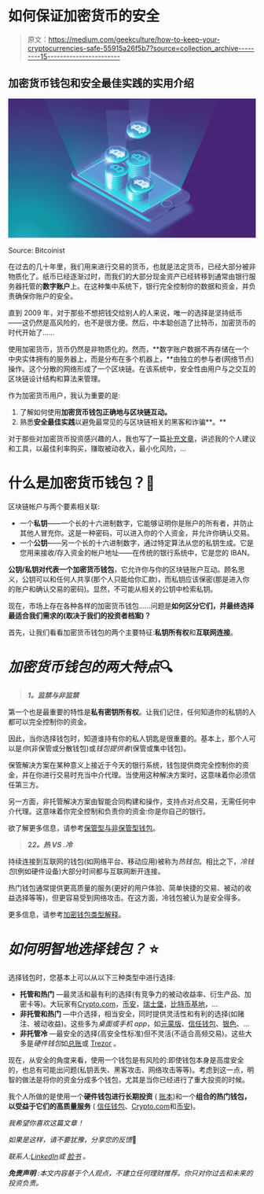 # 如何保证加密货币的安全

> 原文：<https://medium.com/geekculture/how-to-keep-your-cryptocurrencies-safe-55915a26f5b7?source=collection_archive---------15----------------------->

## 加密货币钱包和安全最佳实践的实用介绍

![](img/b91e7da007cc1561332c123ddc274d0d.png)

Source: Bitcoinist

在过去的几十年里，我们用来进行交易的货币，也就是法定货币，已经大部分被非物质化了。纸币已经逐渐过时，而我们的大部分现金资产已经转移到通常由银行服务器托管的**数字账户**上。在这种集中系统下，银行完全控制你的数据和资金，并负责确保你账户的安全。

直到 2009 年，对于那些不想把钱交给别人的人来说，唯一的选择是坚持纸币——这仍然是高风险的，也不是很方便。然后，中本聪创造了比特币，加密货币的时代开始了……

使用加密货币，货币仍然是非物质化的。然而，**数字账户数据不再存储在一个中央实体拥有的服务器上，而是分布在多个机器上，**由独立的参与者(网络节点)操作。这个分散的网络形成了一个区块链。在该系统中，安全性由用户与之交互的区块链设计结构和算法来管理。

作为加密货币用户，我认为重要的是:

1.  了解如何使用**加密货币钱包正确地与区块链互动。**
2.  熟悉**安全最佳实践**以避免最常见的与区块链相关的黑客和诈骗**。**

对于那些对加密货币投资感兴趣的人，我也写了一篇[补充文章](/geekculture/tips-tools-for-cryptocurrency-investors-5ff20685d9f8)，讲述我的个人建议和工具，以最佳利率购买，赚取被动收入，最小化风险，…

# 什么是加密货币钱包？💼

区块链帐户与两个要素相关联:

*   一个**私钥**——一个长的十六进制数字，它能够证明你是账户的所有者，并防止其他人冒充你。这是一种密码，可以进入你的个人资金，并允许你确认交易。
*   一个**公钥**——另一个长的十六进制数字，通过特定算法从您的私钥生成。它是您用来接收/存入资金的帐户地址——在传统的银行系统中，它是您的 IBAN。

**公钥/私钥对代表一个加密货币钱包**，它允许你与你的区块链账户互动。顾名思义，公钥可以和任何人共享(那个人只能给你汇款)，而私钥应该保密(那是进入你的账户和确认交易的密码)。显然，不可能从相关的公钥中检索私钥。

现在，市场上存在各种各样的加密货币钱包……问题是**如何区分它们，并最终选择最适合我们需求的(取决于我们的投资者档案)？**

首先，让我们看看加密货币钱包的两个主要特征:**私钥所有权**和**互联网连接**。

# *加密货币钱包的两大特点*🔍

> ***1。监禁与非监禁***

第一个也是最重要的特性是**私有密钥所有权**。让我们记住，任何知道你的私钥的人都可以完全控制你的资金。

因此，当你选择钱包时，知道谁持有你的私人钥匙是很重要的。基本上，那个人可以是*你*(非保管或分散钱包)或*钱包提供者*(保管或集中钱包)。

保管解决方案在某种意义上接近于今天的银行系统，钱包提供商完全控制你的资金，并在你进行交易时充当中介代理。当使用这种解决方案时，这意味着你必须信任第三方。

另一方面，非托管解决方案由智能合同构建和操作，支持点对点交易，无需任何中介代理。这意味着你完全控制和负责你的资金:你是你自己的银行。

欲了解更多信息，请参考[保管型与非保管型钱包](https://freewallet.org/blog/custodial-vs-non-custodial-wallet)。

> **2*2。热 VS .冷***

持续连接到互联网的钱包(如网络平台、移动应用)被称为*热钱包*。相比之下，*冷钱包*(例如硬件设备)大部分时间都与互联网断开连接。

热门钱包通常提供更高质量的服务(更好的用户体验、简单快捷的交易、被动的收益选择等等)，但更容易受到网络攻击。在这方面，冷钱包被认为是安全得多。

更多信息，请参考[加密钱包类型解释](https://academy.binance.com/en/articles/crypto-wallet-types-explained)。

# ***如何明智地选择钱包？*** ⭐

选择钱包时，您基本上可以从以下三种类型中进行选择:

*   **托管和热门** —最灵活和最有利的选择(有竞争力的被动收益率、衍生产品、加密卡等)。大玩家有[Crypto.com](http://Crypto.com)，[币安](https://accounts.binance.com/en/register?ref=WPBYWVU3)，[瑞士堡](https://join.swissborg.com/r/yannIQ4K)，[比特币基地](https://www.coinbase.com/join/delclo_8)，…
*   **非托管和热门** —中介选择，相当安全，同时提供灵活性和有利的选择(如赌注、被动收益)。这些多为*桌面或手机 app*，如[元蒙版](https://metamask.io/)、[信任钱包](https://share.trustwallet.com/Rg3AXdC)、[银色](https://www.argent.xyz/)、…
*   **非托管冷** —最安全的选择(高安全性标准)但不灵活(不适合高频交易)。这些大多是*硬件钱包*如[总账](https://shop.ledger.com/?r=795240e8c7c7)或 [Trezor](https://trezor.io/) 。

现在，从安全的角度来看，使用一个钱包是有风险的:即使钱包本身是高度安全的，也总有可能出问题(私钥丢失、黑客攻击、网络攻击等等)。考虑到这一点，明智的做法是将你的资金分成多个钱包，尤其是当你已经进行了重大投资的时候。

我个人所做的是使用一个**硬件钱包进行长期投资** ( [账本](https://shop.ledger.com/?r=795240e8c7c7))和一个**组合的热门钱包，以受益于它们的高质量服务** ( [信任钱包](https://share.trustwallet.com/Rg3AXdC)、[Crypto.com](http://Crypto.com)和[币安](https://accounts.binance.com/en/register?ref=WPBYWVU3))。

*我希望你喜欢这篇文章！*

*如果是这样，请不要犹豫，分享您的反馈*👏

*联系人:*[*LinkedIn*](https://www.linkedin.com/in/yann-delclos/)*或* [*脸书*](https://www.facebook.com/yann.delclos.9/) *。*

***免责声明*** *:本文内容基于个人观点，不建立任何理财推荐。你只对你过去和未来的投资负责。*
